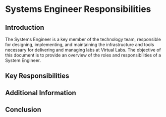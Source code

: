# Systems Engineer Responsibilities

## Introduction
The Systems Engineer is a key member of the technology team, responsible for designing, implementing, and maintaining the infrastructure and tools necessary for delivering and managing labs at Virtual Labs. The objective of this document is to provide an overview of the roles and responsibilities of a System Engineer.

## Key Responsibilities

## Additional Information

## Conclusion
